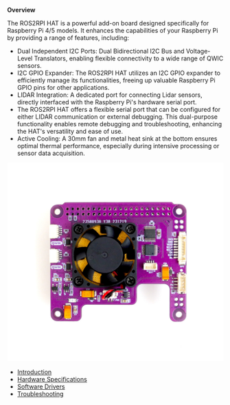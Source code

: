 **Overview**

The ROS2RPI HAT is a powerful add-on board designed specifically for Raspberry Pi 4/5 models. It enhances the capabilities of your Raspberry Pi by providing a range of features, including:

- Dual Independent I2C Ports: Dual Bidirectional I2C Bus and Voltage-Level Translators, enabling flexible connectivity to a wide range of QWIC sensors.
- I2C GPIO Expander: The ROS2RPI HAT utilizes an I2C GPIO expander to efficiently manage its functionalities, freeing up valuable Raspberry Pi GPIO pins for other applications.
- LIDAR Integration: A dedicated port for connecting Lidar sensors, directly interfaced with the Raspberry Pi's hardware serial port.
- The ROS2RPI HAT offers a flexible serial port that can be configured for either LIDAR communication or external debugging. This dual-purpose functionality enables remote debugging and troubleshooting, enhancing the HAT's versatility and ease of use.
- Active Cooling: A 30mm fan and metal heat sink at the bottom ensures optimal thermal performance, especially during intensive processing or sensor data acquisition.

[![ROS2RPI Hat](/images/ros2rpi.jpg)](https://acada.dev/products/ros2rpi-control-hat-v4)

- [Introduction](01_INTRO/README.md)
- [Hardware Specifications](02_HARDWARE/README.md)
- [Software Drivers](03_SOFTWARE/README.md)
- [Troubleshooting](10_DEBUG/README.md)

